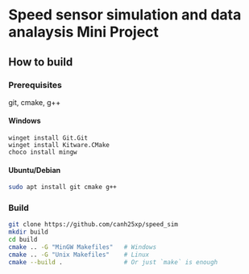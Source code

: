 # Speed sensor simulation and data analaysis Mini Project

## How to build

### Prerequisites

git, cmake, g++

#### Windows

```pwsh
winget install Git.Git
winget install Kitware.CMake
choco install mingw
```

#### Ubuntu/Debian

```bash
sudo apt install git cmake g++
```

### Build

```sh
git clone https://github.com/canh25xp/speed_sim
mkdir build
cd build
cmake .. -G "MinGW Makefiles"   # Windows
cmake .. -G "Unix Makefiles"    # Linux
cmake --build .                 # Or just `make` is enough
```
